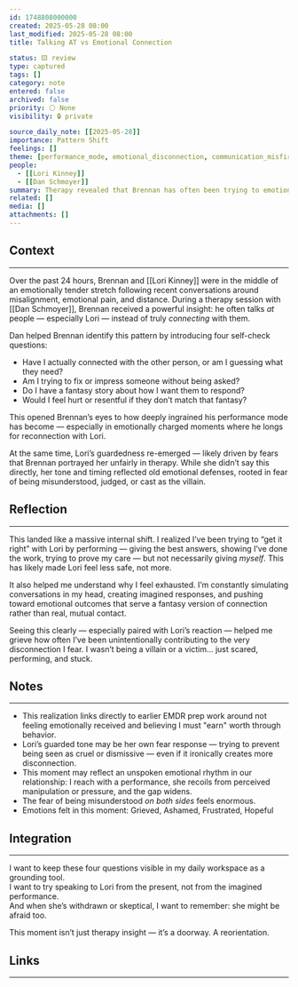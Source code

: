 ```yaml
---
id: 1748808000000
created: 2025-05-28 08:00
last_modified: 2025-05-28 08:00
title: Talking AT vs Emotional Connection

status: 🟨 review
type: captured
tags: []
category: note
entered: false
archived: false
priority: ⚪ None
visibility: 🔒 private

source_daily_note: [[2025-05-28]]
importance: Pattern Shift
feelings: []
theme: [performance_mode, emotional_disconnection, communication_misfire, therapy_breakthrough]
people:
  - [[Lori Kinney]]
  - [[Dan Schmoyer]]
summary: Therapy revealed that Brennan has often been trying to emotionally perform rather than connect, which helped explain repeated misfires with Lori and opened the door to a new path forward.
related: []
media: []
attachments: []
---
```


## Context
---
Over the past 24 hours, Brennan and [[Lori Kinney]] were in the middle of an emotionally tender stretch following recent conversations around misalignment, emotional pain, and distance. During a therapy session with [[Dan Schmoyer]], Brennan received a powerful insight: he often talks *at* people — especially Lori — instead of truly *connecting* with them.

Dan helped Brennan identify this pattern by introducing four self-check questions:
- Have I actually connected with the other person, or am I guessing what they need?
- Am I trying to fix or impress someone without being asked?
- Do I have a fantasy story about how I want them to respond?
- Would I feel hurt or resentful if they don’t match that fantasy?

This opened Brennan’s eyes to how deeply ingrained his performance mode has become — especially in emotionally charged moments where he longs for reconnection with Lori.

At the same time, Lori’s guardedness re-emerged — likely driven by fears that Brennan portrayed her unfairly in therapy. While she didn’t say this directly, her tone and timing reflected old emotional defenses, rooted in fear of being misunderstood, judged, or cast as the villain.

## Reflection
---
This landed like a massive internal shift. I realized I’ve been trying to “get it right” with Lori by performing — giving the best answers, showing I’ve done the work, trying to prove my care — but not necessarily giving *myself*. This has likely made Lori feel less safe, not more.

It also helped me understand why I feel exhausted. I’m constantly simulating conversations in my head, creating imagined responses, and pushing toward emotional outcomes that serve a fantasy version of connection rather than real, mutual contact.

Seeing this clearly — especially paired with Lori’s reaction — helped me grieve how often I’ve been unintentionally contributing to the very disconnection I fear. I wasn’t being a villain or a victim… just scared, performing, and stuck.

## Notes
---
- This realization links directly to earlier EMDR prep work around not feeling emotionally received and believing I must "earn" worth through behavior.
- Lori’s guarded tone may be her own fear response — trying to prevent being seen as cruel or dismissive — even if it ironically creates more disconnection.
- This moment may reflect an unspoken emotional rhythm in our relationship: I reach with a performance, she recoils from perceived manipulation or pressure, and the gap widens.
- The fear of being misunderstood *on both sides* feels enormous.
- Emotions felt in this moment: Grieved, Ashamed, Frustrated, Hopeful

## Integration
---
I want to keep these four questions visible in my daily workspace as a grounding tool.  
I want to try speaking to Lori from the present, not from the imagined performance.  
And when she’s withdrawn or skeptical, I want to remember: she might be afraid too.  

This moment isn’t just therapy insight — it’s a doorway. A reorientation.

## Links
---
<!-- intentionally left blank for this entry — people/emotions are covered in frontmatter -->
